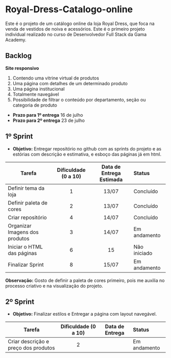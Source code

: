 # Royal-Dress-Catalogo-online
Este é o projeto de um catálogo online da loja Royal Dress, que foca na venda de vestidos de noiva e acessórios. Este é o primeiro projeto individual realizado no curso de Desenvolvedor Full Stack da Gama Academy.

## Backlog
**Site responsivo**
1. Contendo uma vitrine virtual de produtos
2. Uma página com detalhes de um determinado produto
3. Uma página institucional
4. Totalmente navegável
5. Possibilidade de filtrar o conteúdo por departamento, seção ou categoria de produto

* **Prazo para 1º entrega**
16 de julho
* **Prazo para 2º entrega**
23 de julho


## 1º Sprint
* **Objetivo:** Entregar repositório no github com as sprints do projeto e as estórias com descrição e estimativa, e esboço das páginas já em html.

Tarefa | Dificuldade (0 a 10) | Data de Entrega Estimada | Status |
-------|:--------------------:|:---------------:|:-------|
Definir tema da loja|1|13/07|Concluído|
Definir paleta de cores|2|13/07|Concluído|
Criar repositório|4|14/07|Concluído|
Organizar Imagens dos produtos|3|14/07|Em andamento|
Iniciar o HTML das páginas|6|15|Não iniciado|
Finalizar Sprint|8|15/07|Em andamento|

**Observação:** Gosto de definir a paleta de cores primeiro, pois me auxilia no processo criativo e na visualização do projeto.

## 2º Sprint
* **Objetivo:** Finalizar estilos e Entregar a página com layout navegável.


Tarefa | Dificuldade (0 a 10) | Data de Entrega | Status |
-------|:--------------------:|:---------------:|:-------|
Criar descrição e preço dos produtos|2||Em andamento